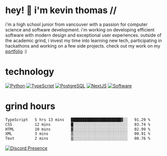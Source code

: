 # hey! 👋 i'm kevin thomas //

i'm a high school junior from vancouver with a passion for computer science and software development. i'm working on developing efficient software with modern design and exceptional user experiences. outside of the academic grind, i invest my time into learning new tech, participating in hackathons and working on a few side projects. check out my work on my [portfolio](https://kevinjosethomas.com/) :)

# technology

[![Python](https://i.imgur.com/uJCFGqb.png)](https://kevinthomas.codes/stack)
[![TypeScript](https://i.imgur.com/LlHxpmm.png)](https://kevinthomas.codes/stack)
[![PostgreSQL](https://i.imgur.com/JtHCo5L.png)](https://kevinthomas.codes/stack)
[![NextJS](https://i.imgur.com/S1zqWbT.png)](https://kevinthomas.codes/stack)
[![Software](https://i.imgur.com/cdfHm5u.png)](https://kevinthomas.codes/stack)

# grind hours

<!--START_SECTION:waka-->

```txt
TypeScript   5 hrs 13 mins   ██████████████████████▓░░   91.29 %
CSS          12 mins         █░░░░░░░░░░░░░░░░░░░░░░░░   03.74 %
HTML         10 mins         ▓░░░░░░░░░░░░░░░░░░░░░░░░   02.99 %
XML          3 mins          ▒░░░░░░░░░░░░░░░░░░░░░░░░   00.91 %
Text         2 mins          ▒░░░░░░░░░░░░░░░░░░░░░░░░   00.76 %
```

<!--END_SECTION:waka-->

[![Discord Presence](https://lanyard.cnrad.dev/api/418707912836382721)](https:/kevinthomas.codes/)
